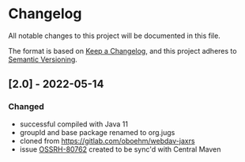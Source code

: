 # Changelog

All notable changes to this project will be documented in this file.

The format is based on [Keep a Changelog](https://keepachangelog.com/en/1.0.0/),
and this project adheres to [Semantic Versioning](https://semver.org/spec/v2.0.0.html).


## [2.0] - 2022-05-14

### Changed

* successful compiled with Java 11
* groupId and base package renamed to org.jugs
* cloned from https://gitlab.com/oboehm/webdav-jaxrs
* issue [OSSRH-80762](https://issues.sonatype.org/browse/OSSRH-80762) created to be sync'd with Central Maven
